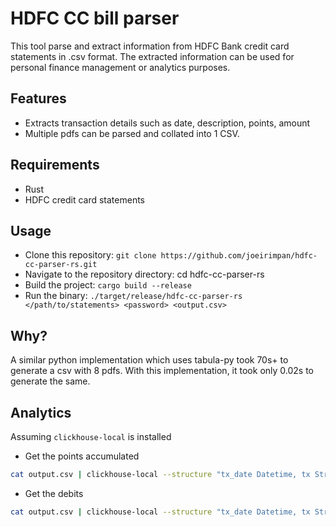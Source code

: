 # HDFC CC bill parser

This tool parse and extract information from HDFC Bank credit card statements in .csv format. The extracted information can be used for personal finance management or analytics purposes.

## Features

* Extracts transaction details such as date, description, points, amount
* Multiple pdfs can be parsed and collated into 1 CSV.

## Requirements

* Rust
* HDFC credit card statements

## Usage
* Clone this repository: `git clone https://github.com/joeirimpan/hdfc-cc-parser-rs.git`
* Navigate to the repository directory: cd hdfc-cc-parser-rs
* Build the project: `cargo build --release`
* Run the binary: `./target/release/hdfc-cc-parser-rs </path/to/statements> <password> <output.csv>`

## Why?

A similar python implementation which uses tabula-py took 70s+ to generate a csv with 8 pdfs. With this implementation, it took only 0.02s to generate the same.

## Analytics

Assuming `clickhouse-local` is installed

* Get the points accumulated
```bash
cat output.csv | clickhouse-local --structure "tx_date Datetime, tx String, points Int32, amount Float32" --query "SELECT SUM(points) FROM table" --input-format CSV
```

* Get the debits
```bash
cat output.csv | clickhouse-local --structure "tx_date Datetime, tx String, points Int32, amount Float32" --query "SELECT SUM(amount) FROM table WHERE amount < 0" --input-format CSV
```